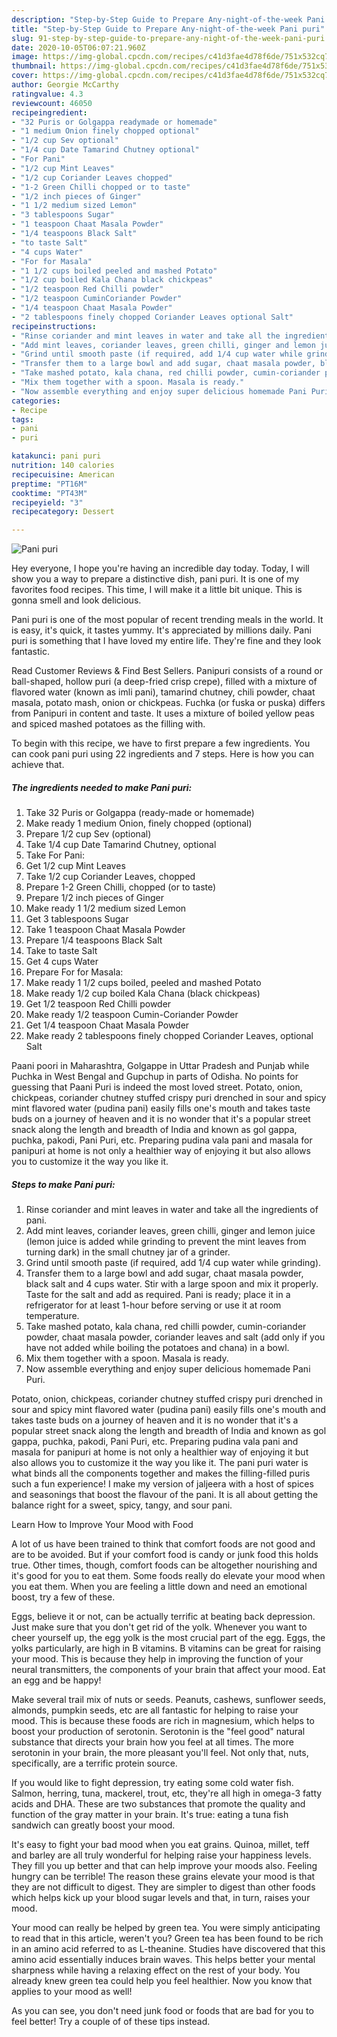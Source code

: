 ```yaml
---
description: "Step-by-Step Guide to Prepare Any-night-of-the-week Pani puri"
title: "Step-by-Step Guide to Prepare Any-night-of-the-week Pani puri"
slug: 91-step-by-step-guide-to-prepare-any-night-of-the-week-pani-puri
date: 2020-10-05T06:07:21.960Z
image: https://img-global.cpcdn.com/recipes/c41d3fae4d78f6de/751x532cq70/pani-puri-recipe-main-photo.jpg
thumbnail: https://img-global.cpcdn.com/recipes/c41d3fae4d78f6de/751x532cq70/pani-puri-recipe-main-photo.jpg
cover: https://img-global.cpcdn.com/recipes/c41d3fae4d78f6de/751x532cq70/pani-puri-recipe-main-photo.jpg
author: Georgie McCarthy
ratingvalue: 4.3
reviewcount: 46050
recipeingredient:
- "32 Puris or Golgappa readymade or homemade"
- "1 medium Onion finely chopped optional"
- "1/2 cup Sev optional"
- "1/4 cup Date Tamarind Chutney optional"
- "For Pani"
- "1/2 cup Mint Leaves"
- "1/2 cup Coriander Leaves chopped"
- "1-2 Green Chilli chopped or to taste"
- "1/2 inch pieces of Ginger"
- "1 1/2 medium sized Lemon"
- "3 tablespoons Sugar"
- "1 teaspoon Chaat Masala Powder"
- "1/4 teaspoons Black Salt"
- "to taste Salt"
- "4 cups Water"
- "For for Masala"
- "1 1/2 cups boiled peeled and mashed Potato"
- "1/2 cup boiled Kala Chana black chickpeas"
- "1/2 teaspoon Red Chilli powder"
- "1/2 teaspoon CuminCoriander Powder"
- "1/4 teaspoon Chaat Masala Powder"
- "2 tablespoons finely chopped Coriander Leaves optional Salt"
recipeinstructions:
- "Rinse coriander and mint leaves in water and take all the ingredients of pani."
- "Add mint leaves, coriander leaves, green chilli, ginger and lemon juice (lemon juice is added while grinding to prevent the mint leaves from turning dark) in the small chutney jar of a grinder."
- "Grind until smooth paste (if required, add 1/4 cup water while grinding)."
- "Transfer them to a large bowl and add sugar, chaat masala powder, black salt and 4 cups water. Stir with a large spoon and mix it properly. Taste for the salt and add as required. Pani is ready; place it in a refrigerator for at least 1-hour before serving or use it at room temperature."
- "Take mashed potato, kala chana, red chilli powder, cumin-coriander powder, chaat masala powder, coriander leaves and salt (add only if you have not added while boiling the potatoes and chana) in a bowl."
- "Mix them together with a spoon. Masala is ready."
- "Now assemble everything and enjoy super delicious homemade Pani Puri."
categories:
- Recipe
tags:
- pani
- puri

katakunci: pani puri 
nutrition: 140 calories
recipecuisine: American
preptime: "PT16M"
cooktime: "PT43M"
recipeyield: "3"
recipecategory: Dessert

---
```



![Pani puri](https://img-global.cpcdn.com/recipes/c41d3fae4d78f6de/751x532cq70/pani-puri-recipe-main-photo.jpg)

Hey everyone, I hope you're having an incredible day today. Today, I will show you a way to prepare a distinctive dish, pani puri. It is one of my favorites food recipes. This time, I will make it a little bit unique. This is gonna smell and look delicious.

Pani puri is one of the most popular of recent trending meals in the world. It is easy, it's quick, it tastes yummy. It's appreciated by millions daily. Pani puri is something that I have loved my entire life. They're fine and they look fantastic.

Read Customer Reviews &amp; Find Best Sellers. Panipuri consists of a round or ball-shaped, hollow puri (a deep-fried crisp crepe), filled with a mixture of flavored water (known as imli pani), tamarind chutney, chili powder, chaat masala, potato mash, onion or chickpeas. Fuchka (or fuska or puska) differs from Panipuri in content and taste. It uses a mixture of boiled yellow peas and spiced mashed potatoes as the filling with.


To begin with this recipe, we have to first prepare a few ingredients. You can cook pani puri using 22 ingredients and 7 steps. Here is how you can achieve that.

<!--inarticleads1-->

##### The ingredients needed to make Pani puri:

1. Take 32 Puris or Golgappa (ready-made or homemade)
1. Make ready 1 medium Onion, finely chopped (optional)
1. Prepare 1/2 cup Sev (optional)
1. Take 1/4 cup Date Tamarind Chutney, optional
1. Take For Pani:
1. Get 1/2 cup Mint Leaves
1. Take 1/2 cup Coriander Leaves, chopped
1. Prepare 1-2 Green Chilli, chopped (or to taste)
1. Prepare 1/2 inch pieces of Ginger
1. Make ready 1 1/2 medium sized Lemon
1. Get 3 tablespoons Sugar
1. Take 1 teaspoon Chaat Masala Powder
1. Prepare 1/4 teaspoons Black Salt
1. Take to taste Salt
1. Get 4 cups Water
1. Prepare For for Masala:
1. Make ready 1 1/2 cups boiled, peeled and mashed Potato
1. Make ready 1/2 cup boiled Kala Chana (black chickpeas)
1. Get 1/2 teaspoon Red Chilli powder
1. Make ready 1/2 teaspoon Cumin-Coriander Powder
1. Get 1/4 teaspoon Chaat Masala Powder
1. Make ready 2 tablespoons finely chopped Coriander Leaves, optional Salt


Paani poori in Maharashtra, Golgappe in Uttar Pradesh and Punjab while Puchka in West Bengal and Gupchup in parts of Odisha. No points for guessing that Paani Puri is indeed the most loved street. Potato, onion, chickpeas, coriander chutney stuffed crispy puri drenched in sour and spicy mint flavored water (pudina pani) easily fills one&#39;s mouth and takes taste buds on a journey of heaven and it is no wonder that it&#39;s a popular street snack along the length and breadth of India and known as gol gappa, puchka, pakodi, Pani Puri, etc. Preparing pudina vala pani and masala for panipuri at home is not only a healthier way of enjoying it but also allows you to customize it the way you like it. 

<!--inarticleads2-->

##### Steps to make Pani puri:

1. Rinse coriander and mint leaves in water and take all the ingredients of pani.
1. Add mint leaves, coriander leaves, green chilli, ginger and lemon juice (lemon juice is added while grinding to prevent the mint leaves from turning dark) in the small chutney jar of a grinder.
1. Grind until smooth paste (if required, add 1/4 cup water while grinding).
1. Transfer them to a large bowl and add sugar, chaat masala powder, black salt and 4 cups water. Stir with a large spoon and mix it properly. Taste for the salt and add as required. Pani is ready; place it in a refrigerator for at least 1-hour before serving or use it at room temperature.
1. Take mashed potato, kala chana, red chilli powder, cumin-coriander powder, chaat masala powder, coriander leaves and salt (add only if you have not added while boiling the potatoes and chana) in a bowl.
1. Mix them together with a spoon. Masala is ready.
1. Now assemble everything and enjoy super delicious homemade Pani Puri.


Potato, onion, chickpeas, coriander chutney stuffed crispy puri drenched in sour and spicy mint flavored water (pudina pani) easily fills one&#39;s mouth and takes taste buds on a journey of heaven and it is no wonder that it&#39;s a popular street snack along the length and breadth of India and known as gol gappa, puchka, pakodi, Pani Puri, etc. Preparing pudina vala pani and masala for panipuri at home is not only a healthier way of enjoying it but also allows you to customize it the way you like it. The pani puri water is what binds all the components together and makes the filling-filled puris such a fun experience! I make my version of jaljeera with a host of spices and seasonings that boost the flavour of the pani. It is all about getting the balance right for a sweet, spicy, tangy, and sour pani. 

Learn How to Improve Your Mood with Food


A lot of us have been trained to think that comfort foods are not good and are to be avoided. But if your comfort food is candy or junk food this holds true. Other times, though, comfort foods can be altogether nourishing and it's good for you to eat them. Some foods really do elevate your mood when you eat them. When you are feeling a little down and need an emotional boost, try a few of these.

Eggs, believe it or not, can be actually terrific at beating back depression. Just make sure that you don't get rid of the yolk. Whenever you want to cheer yourself up, the egg yolk is the most crucial part of the egg. Eggs, the yolks particularly, are high in B vitamins. B vitamins can be great for raising your mood. This is because they help in improving the function of your neural transmitters, the components of your brain that affect your mood. Eat an egg and be happy!

Make several trail mix of nuts or seeds. Peanuts, cashews, sunflower seeds, almonds, pumpkin seeds, etc are all fantastic for helping to raise your mood. This is because these foods are rich in magnesium, which helps to boost your production of serotonin. Serotonin is the "feel good" natural substance that directs your brain how you feel at all times. The more serotonin in your brain, the more pleasant you'll feel. Not only that, nuts, specifically, are a terrific protein source.

If you would like to fight depression, try eating some cold water fish. Salmon, herring, tuna, mackerel, trout, etc, they're all high in omega-3 fatty acids and DHA. These are two substances that promote the quality and function of the gray matter in your brain. It's true: eating a tuna fish sandwich can greatly boost your mood. 

It's easy to fight your bad mood when you eat grains. Quinoa, millet, teff and barley are all truly wonderful for helping raise your happiness levels. They fill you up better and that can help improve your moods also. Feeling hungry can be terrible! The reason these grains elevate your mood is that they are not difficult to digest. They are simpler to digest than other foods which helps kick up your blood sugar levels and that, in turn, raises your mood.

Your mood can really be helped by green tea. You were simply anticipating to read that in this article, weren't you? Green tea has been found to be rich in an amino acid referred to as L-theanine. Studies have discovered that this amino acid essentially induces brain waves. This helps better your mental sharpness while having a relaxing effect on the rest of your body. You already knew green tea could help you feel healthier. Now you know that applies to your mood as well!

As you can see, you don't need junk food or foods that are bad for you to feel better! Try  a  couple of  of  these  tips  instead.

